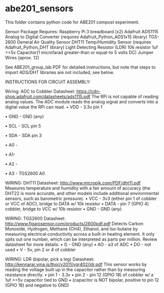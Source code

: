 # abe201_sensors
This folder contains python code for ABE201 compost experiment.

Sensor Package Requires:
Raspberry Pi 3
breadboard (x2)
Adafruit ADS1115 Analog to Digital Converter (requires Adafruit_Python_ADS1x15 library)
TGS-2600 General Air Quality Sensor
DHT11 Temp/Humidity Sensor (requires Adafruit_Python_DHT library)
Light Detecting Resistor (LDR)
10k resistor
1uf >=5v Capacitor(1 microfarad greater-than or equal-to 5 volts DC)
Jumper Wires (aprox. 12)

See ABE201_group_lab.PDF for detailed instructions, but note that steps to import ADS/DHT libraries are not included, see below.

INSTRUCTIONS FOR CIRCUIT ASSEMBLY:

Wiring: ADC to Cobbler 
Datasheet: https://cdn-shop.adafruit.com/datasheets/ads1115.pdf 
The RPi is not capable of reading analog values. The ADC module reads the analog signal and converts into a digital value the RPi can read. 
•	VDD - 3.3v pin 1 

•	GND - GND (any) 

•	SCL - SCL pin 5 

•	SDA - SDA pin 3  

•	A0 - 

•	A1- 

• A2 - 

•	A3 - TGS2600 A0 


WIRING: DHT11 
Datasheet: http://www.micropik.com/PDF/dht11.pdf 
Measures temperature and humidity with a fair amount of accuracy (the DHT22 is more accurate, and other models include additional environmental sensors, such as barometric pressure). 
•	VCC - 3v3 (either pin 1 of cobbler or VCC of ADC), bridge to DATA w/ 10k resistor 
•	DATA - pin 7 (GPIO 4) cobbler, bridge to VCC w/ 10k resistor 
•	GND -  GND (any) 


WIRING: TGS2600 
Datasheet: http://www.figarosensor.com/products/2600pdf.pdf 
Detects Carbon Monoxide, Hydrogen, Methane (CH4), Ethanol, and Iso-butane by measuring electrical conductivity across a built-in heating element. It only spits out one number, which can be interpreted as parts per million. Review datasheet for more details. 
•	G - GND (any) 
•	AO - a3 of ADC 
•	DO - not used 
•	V - 5v, pin 2 or 4 of cobbler 


WIRING: LDR (bipolar, pick a leg) 
Datasheet: http://kennarar.vma.is/thor/v2011/vgr402/ldr.pdf 
This sensor works by reading the voltage built up in the capacitor rather than by measuring resistance directly. 
•	pin 1 - 3.3v 
•	pin 2 - pin 12 (GPIO 18) of cobbler w/ a 1uf >=5v capacitor tied to GND 
•	(capacitor is NOT bipolar, positive to pin 12 (GPIO 18) and negative to GND)
